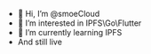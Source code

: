 - 👋 Hi, I’m @smoeCloud
- 👀 I’m interested in IPFS\Go\Flutter
- 🌱 I’m currently learning IPFS
- And still live
<!---
smoeCloud/smoeCloud is a ✨ special ✨ repository because its `README.md` (this file) appears on your GitHub profile.
You can click the Preview link to take a look at your changes.
--->
